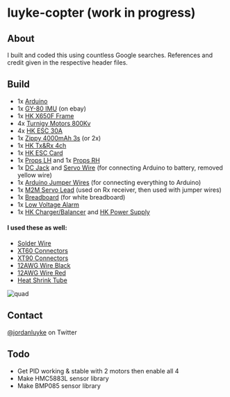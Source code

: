 luyke-copter (work in progress)
============

About
-----

I built and coded this using countless Google searches. References and credit given in the respective header files.

Build
-----
- 1x [Arduino](http://arduino.cc/en/Main/ArduinoBoardUno)
- 1x [GY-80 IMU](http://multiwii.org/gy-80-chinese-10dof-and-arduino-pro-mini-hooking-and-testing/) (on ebay)
- 1x [HK X650F Frame](http://www.hobbyking.com/hobbyking/store/uh_viewItem.asp?idProduct=29600)
- 4x [Turnigy Motors 800Kv](http://www.hobbyking.com/hobbyking/store/uh_viewItem.asp?idProduct=39037)
- 4x [HK ESC 30A](http://www.hobbyking.com/hobbyking/store/uh_viewItem.asp?idProduct=13429)
- 1x [Zippy 4000mAh 3s](http://www.hobbyking.com/hobbyking/store/uh_viewItem.asp?idProduct=21360) (or 2x)
- 1x [HK Tx&Rx 4ch](http://www.hobbyking.com/hobbyking/store/__15142__Hobby_King_2_4Ghz_4Ch_Tx_Rx_V2_Mode_2_USA_Warehouse_.html)
- 1x [HK ESC Card](http://www.hobbyking.com/hobbyking/store/uh_viewItem.asp?idProduct=13431)
- 1x [Props LH](http://www.hobbyking.com/hobbyking/store/uh_viewItem.asp?idProduct=22450) and 1x [Props RH](http://www.hobbyking.com/hobbyking/store/uh_viewItem.asp?idProduct=22451)
- 1x [DC Jack](http://www.hobbyking.com/hobbyking/store/uh_viewItem.asp?idProduct=34756) and [Servo Wire](http://www.hobbyking.com/hobbyking/store/uh_viewItem.asp?idProduct=5489) (for connecting Arduino to battery, removed yellow wire)
- 1x [Arduino Jumper Wires](http://www.hobbyking.com/hobbyking/store/__26891__Arduino_Bread_Board_Jumper_Set_with_7_color_Length_Wires_with_Pin_Ends.html) (for connecting everything to Arduino)
- 1x [M2M Servo Lead](http://www.hobbyking.com/hobbyking/store/uh_viewItem.asp?idProduct=21758) (used on Rx receiver, then used with jumper wires)
- 1x [Breadboard](http://www.hobbyking.com/hobbyking/store/__26933__Arduino_Prototype_Shield_w_Expansion_Breadboard.html) (for white breadboard)
- 1x [Low Voltage Alarm](http://www.hobbyking.com/hobbyking/store/uh_viewItem.asp?idProduct=18987)
- 1x [HK Charger/Balancer](http://www.hobbyking.com/hobbyking/store/uh_viewItem.asp?idProduct=14857) and [HK Power Supply](http://www.hobbyking.com/hobbyking/store/uh_viewItem.asp?idProduct=11758)

#### I used these as well:
- [Solder Wire](http://www.hobbyking.com/hobbyking/store/uh_viewItem.asp?idProduct=21263)
- [XT60 Connectors](http://www.hobbyking.com/hobbyking/store/uh_viewItem.asp?idProduct=9572)
- [XT90 Connectors](http://www.hobbyking.com/hobbyking/store/uh_viewItem.asp?idProduct=24707)
- [12AWG Wire Black](http://www.hobbyking.com/hobbyking/store/uh_viewItem.asp?idProduct=9674)
- [12AWG Wire Red](http://www.hobbyking.com/hobbyking/store/uh_viewItem.asp?idProduct=9673)
- [Heat Shrink Tube](http://www.hobbyking.com/hobbyking/store/uh_viewItem.asp?idProduct=3834)

![quad](http://i.imgur.com/kc9Yxp3l.jpg)

Contact
-------
[@jordanluyke](https://twitter.com/jordanluyke) on Twitter

Todo
----
- Get PID working & stable with 2 motors then enable all 4
- Make HMC5883L sensor library
- Make BMP085 sensor library
